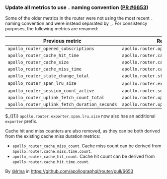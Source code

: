 ### Update all metrics to use `.` naming convention ([PR #6653](https://github.com/apollographql/router/pull/6653))

Some of the older metrics in the router were not using the most recent `.` naming convention and were instead separated by `_`. For consistency purposes, the following metrics are renamed:

| Previous metric | Renamed metric |
| --------------- | -------------- |
| `apollo_router_opened_subscriptions` | `apollo.router.opened.subscriptions` |
| `apollo_router_cache_hit_time` | `apollo.router.cache.hit.time` |
| `apollo_router_cache_size` | `apollo.router.cache.size` |
| `apollo_router_cache_miss_time` | `apollo.router.cache.miss.time` |
| `apollo_router_state_change_total` | `apollo.router.state.change.total` |
| `apollo_router_span_lru_size` | `apollo.router.exporter.span.lru.size` $_{[1]} |
| `apollo_router_session_count_active` | `apollo.router.session.count.active` |
| `apollo_router_uplink_fetch_count_total` | `apollo.router.uplink.fetch.count.total` |
| `apollo_router_uplink_fetch_duration_seconds` | `apollo.router.uplink.fetch.duration.seconds`|

$_{[1]} `apollo.router.exporter.span.lru.size` now also has an additional `exporter` prefix.

Cache hit and miss counters are also removed, as they can be both derived from the existing cache miss duration metrics:

- `apollo_router_cache_miss_count`. Cache miss count can be derived from `apollo.router.cache.miss.time.count`.
- `apollo_router_cache_hit_count`. Cache hit count can be derived from `apollo.router.cache.hit.time.count`.

By [@lrlna](https://github.com/lrlna) in https://github.com/apollographql/router/pull/6653
